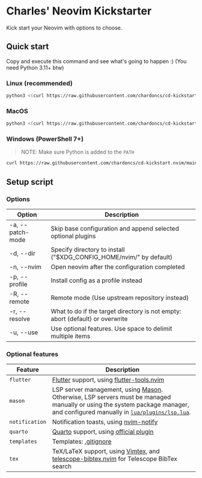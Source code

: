 # Charles' Neovim Kickstarter

Kick start your Neovim with options to choose.

## Quick start

Copy and execute this command and see what's going to happen :) (You need Python 3.11+ btw)

### Linux (recommended)

```bash
python3 <(curl https://raw.githubusercontent.com/chardoncs/cd-kickstart.nvim/main/setup.py) -R -n
```

### MacOS

```bash
python3 <(curl https://raw.githubusercontent.com/chardoncs/cd-kickstart.nvim/main/setup.py) -R -n -d ~/.config/neovim/
```

### Windows (PowerShell 7+)

> NOTE: Make sure Python is added to the `PATH`

```bash
curl https://raw.githubusercontent.com/chardoncs/cd-kickstart.nvim/main/setup.py | python - -R -n -d ~/AppData/Local/nvim/
```

## Setup script

### Options

|    Option        |                                 Description                                    |
|------------------|--------------------------------------------------------------------------------|
| -a, --patch-mode | Skip base configuration and append selected optional plugins                   |
| -d, --dir        | Specify directory to install ("$XDG_CONFIG_HOME/nvim/" by default)             |
| -n, --nvim       | Open neovim after the configuration completed                                  |
| -p, --profile    | Install config as a profile instead                                            |
| -R, --remote     | Remote mode (Use upstream repository instead)                                  |
| -r, --resolve    | What to do if the target directory is not empty: abort (default) or overwrite  |
| -u, --use        | Use optional features. Use space to delimit multiple items                     |

### Optional features

|     Feature      |                                 Description                                    |
|------------------|--------------------------------------------------------------------------------|
| `flutter`        | [Flutter](https://flutter.dev/) support, using [flutter-tools.nvim](https://github.com/nvim-flutter/flutter-tools.nvim) |
| `mason`          | LSP server management, using [Mason](https://github.com/williamboman/mason.nvim).<br/>Otherwise, LSP servers must be managed manually or using the system package manager, and configured manually in [`lua/plugins/lsp.lua`](./base/lua/plugins/lsp.lua). |
| `notification`   | Notification toasts, using [nvim-notify](https://github.com/rcarriga/nvim-notify) |
| `quarto`         | [Quarto](https://quarto.org/) support, using [official plugin](https://github.com/quarto-dev/quarto-nvim) |
| `templates`      | Templates: [.gitignore](https://github.com/wintermute-cell/gitignore.nvim) |
| `tex`            | TeX/LaTeX support, using [Vimtex](https://github.com/lervag/vimtex/), and [telescope-bibtex.nvim](https://github.com/nvim-telescope/telescope-bibtex.nvim) for Telescope BibTex search |
